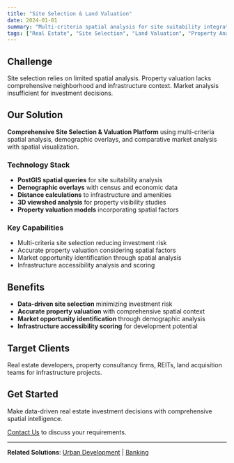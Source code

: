 ```yaml
---
title: "Site Selection & Land Valuation"
date: 2024-01-01
summary: "Multi-criteria spatial analysis for site suitability integrating land records, zoning, infrastructure proximity, and demographic data for data-driven investment decisions."
tags: ["Real Estate", "Site Selection", "Land Valuation", "Property Analysis", "Investment"]
---
```


## Challenge

Site selection relies on limited spatial analysis. Property valuation lacks comprehensive neighborhood and infrastructure context. Market analysis insufficient for investment decisions.

## Our Solution

**Comprehensive Site Selection & Valuation Platform** using multi-criteria spatial analysis, demographic overlays, and comparative market analysis with spatial visualization.

### Technology Stack

- **PostGIS spatial queries** for site suitability analysis
- **Demographic overlays** with census and economic data
- **Distance calculations** to infrastructure and amenities
- **3D viewshed analysis** for property visibility studies
- **Property valuation models** incorporating spatial factors

### Key Capabilities

- Multi-criteria site selection reducing investment risk
- Accurate property valuation considering spatial factors
- Market opportunity identification through spatial analysis
- Infrastructure accessibility analysis and scoring

## Benefits

- **Data-driven site selection** minimizing investment risk
- **Accurate property valuation** with comprehensive spatial context
- **Market opportunity identification** through demographic analysis
- **Infrastructure accessibility scoring** for development potential

## Target Clients

Real estate developers, property consultancy firms, REITs, land acquisition teams for infrastructure projects.

## Get Started

Make data-driven real estate investment decisions with comprehensive spatial intelligence.

[Contact Us](/contact/) to discuss your requirements.

---

**Related Solutions**: [Urban Development](/use-cases/urban-development/) | [Banking](/use-cases/banking/)
